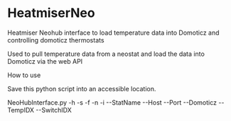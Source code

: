 # HeatmiserNeo
Heatmiser Neohub interface to load temperature data into Domoticz and controlling domoticz thermostats

Used to pull temperature data from a neostat and load the data into Domoticz via the web API

How to use

Save this python script into an accessible location.

NeoHubInterface.py -h -s -f -n -i <update interval> --StatName --Host --Port --Domoticz --TempIDX --SwitchIDX
